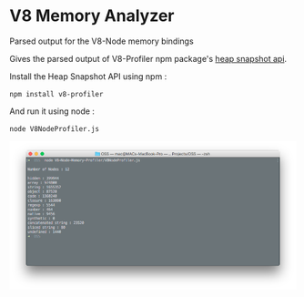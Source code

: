 # V8 Memory Analyzer
Parsed output for the V8-Node memory bindings

Gives the parsed output of V8-Profiler npm package's [heap snapshot api](https://github.com/node-inspector/v8-profiler#heap-snapshot-api).

Install the Heap Snapshot API using npm :
```
npm install v8-profiler
```

And run it using node :
```
node V8NodeProfiler.js
```

![Screenshot](Screenshot.png)
